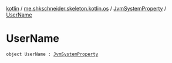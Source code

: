 [kotlin](../../index.md) / [me.shkschneider.skeleton.kotlin.os](../index.md) / [JvmSystemProperty](index.md) / [UserName](./-user-name.md)

# UserName

`object UserName : `[`JvmSystemProperty`](index.md)